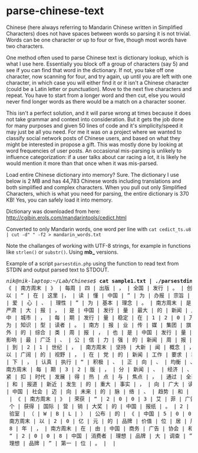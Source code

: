 # parse-chinese-text

Chinese (here always referring to Mandarin Chinese written in Simplified Characters) does not have spaces between words so parsing it is not trivial.  Words can be one character or up to four or five, though most words have two characters.

One method often used to parse Chinese text is dictionary lookup, which is what I use here.  Essentially you block off a group of characters (say 5) and see if you can find that word in the dictionary.  If not, you take off one character, now scanning for four, and try again, up until you are left with one character, in which case you will either find it or it isn't a Chinese character (could be a Latin letter or punctuation).  Move to the next five characters and repeat.  You have to start from a longer word and then cut, else you would never find longer words as there would be a match on a character sooner.

This isn't a perfect solution, and it will parse wrong at times because it does not take grammar and context into consideration.  But it gets the job done for many purposes and given 50 lines of code and it's simplicity/speed it may just be all you need.  For me it was on a project where we wanted to classify social network posts of Chinese users, and based on what they might be interested in propose a gift.  This was mostly done by looking at word frequencies of user posts.  An occasional mis-parsing is unlikely to influence categorization: if a user talks about car racing a lot, it is likely he would mention it more than that once when it was mis-parsed.

Load entire Chinese dictionary into memory?  Sure.  The dictionary I use below is 2 MB and has 44,783 Chinese words including translations and both simplified and complex characters.  When you pull out only Simplified Characters, which is what you need for parsing, the entire dictionary is 370 KB!  Yes, you can safely load it into memory.

Dictionary was downloaded from here: http://cgibin.erols.com/mandarintools/cedict.html

Converted to only Mandarin words, one word per line with 
`cat cedict_ts.u8 | cut -d" " -f2 > mandarin_words.txt`

Note the challanges of working with UTF-8 strings, for example in functions like `strlen()` or `substr()`.  Using <b>mb_</b> versions.

Example of a script `parsestdin.php` using the function to read text from STDIN and output parsed text to STDOUT.

<pre>
<i>nik@nik-laptop:~/Lab/Chinese$</i> <b>cat sample1.txt | ./parsestdin.php</b>
《 | 南方周末 | 》 | 每周 | 四 | 出版 | ， | 全国 | 发行 | 。 | 创办 | 于 | 1 | 9 | 8 | 4 | 年 | ， | 
以 | “ | 在 | 这里 |， | 读 | 懂 | 中国 | ” | 为 | 办报 | 宗旨 | ， | 以 | “ | 正义 | 、 | 良 | 知 | 、
| 爱 | 心 | 、 | 理性 | ” | 为 | 基本 | 理念 | 。 | 南方周末 | 是 | 中国 | 深 | 具 | 公 | 信 | 力 | 的 |
严肃 | 大 | 报 | ， | 是 | 中国 | 发行 | 量 | 最大 | 的 | 新闻 | 周 | 报 | ， | 覆盖 | 全国 | 各 | 大 |
中 | 城市 | ， | 每 | 期 | 发行 | 量 | 稳定 | 在 | 1 | 2 | 0 | 万 | 份 | 以上 | ， | 核心 | 读者 | 群 |
为 | 知识 | 型 | 读者 | 。 | 南方 | 报 | 业 | 传 | 媒 | 集团 | 旗 | 下 | 一 | 份 | 享 | 誉 | 海 | 内 | 
外 | 的 | 综合 | 类 | 周 | 报 | ， | 也 | 是 | 中国 | 发行 | 量 | 最大 | 、 | 传 | 阅 | 率 | 高 | 、 | 
影响 | 最 | 广泛 | 、 | 公 | 信 | 力 | 强 | 的 | 新闻 | 周 | 报 | 。 | 从 | 2 | 0 | 世纪 | 9 | 0 | 年代 
| 到 | 2 | 1 | 世纪 | ， | 南方周末 | 坚持 | 大新 | 闻 | 概念 | ， | 站 | 在 | 时代 | 的 | 高度 | ， | 
以 | 广阔 | 的 | 视野 | ， | 在 | 党 | 的 | 新闻 | 工作 | 要求 | 和 | 马克思主义 | 新闻 | 观 | 的 | 指导 
| 下 | ， | 认真 | 执行 | “ | 积极 | 、 | 正 | 向 | 、 | 均衡 | 、 | 稳健 | ” | 的 | 编辑 | 方针 | 。 | 
南方周末 | 每 | 期 | 3 | 2 | 版 | ， | 分 | 新闻 | 、 | 经济 | 、 | 文化 | 三 | 大 | 板块 | ， | 内容 | 
紧 | 扣 | 时代 | 发展 | 得 | 热 | 点 | 与 | 焦点 | ， | 通过 | 全面 | 、 | 深入 | 、 | 生动 | 地 | 反映 
| 和 | 报道 | 新近 | 发生 | 的 | 重大 | 事实 | ， | 向 | 广大 | 读者 | 提供 | 更 | 完整 | 、 | 真实 | 的
| 中国 | 社会 | 迈 | 向 | 未来 | 的 | 脉 | 络 | 、 | 趋势 | 和 | 图 | 景 | 。 | 
 | 《 | 南方周末 | 》 | 荣获 | “ | 2 | 0 | 0 | 3 | 艾 | 菲 | 广告 | 实 | 效 | 奖 | ” | ， | 是 | 第一 | 
 个 | 获得 | 国际 | 营 | 销 | 大奖 | 的 | 中国 | 报纸 | 。 | 2 | 0 | 0 | 6 | 年 | ， | 世界 | 品牌 | 实
 验室 | （ | W | B | L | ） | 公布 | 的 | 《 | 中国 | 5 | 0 | 0 | 最 | 具 | 价值 | 品牌 | 》 | 中 | ， | 
 南方周末 | 以 | 2 | 0 | 亿 | 元 | 的 | 品牌 | 价值 | 位 | 居 | 周 | 报 | 第一 | 名 | 。 | 2 | 0 | 0 | 
 8 | 年 | ， | 南方周末 | 在 | 由 | 中国 | 商务 | 广告 | 协会 | 和 | 中国 | 传 | 媒 | 大学 | 主办 | 的 | 
 “ | 2 | 0 | 0 | 8 | 中国 | 消费者 | 理想 | 品牌 | 大 | 调查 | ” | 中 | ， | 位 | 列 | 报纸 | 类 | “ | 
 理想 | 品牌 | ” | 第一 | 位 | 。 |  | 
</pre>
